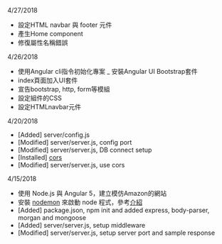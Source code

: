4/27/2018
- 設定HTML navbar 與 footer 元件
- 產生Home component
- 修復屬性名稱錯誤

4/26/2018
- 使用Angular cli指令初始化專案
_ 安裝Angular UI Bootstrap套件
- index頁面加入UI套件
- 宣告bootstrap, http, form等模組
- 設定組件的CSS
- 設定HTMLnavbar元件

4/20/2018
- [Added] server/config.js
- [Modified] server/server.js, config port
- [Modified] server/server.js, DB connect setup
- [Installed] [cors](https://github.com/expressjs/cors)
- [Modified] server/server.js, use cors

4/15/2018
- 使用 Node.js 與 Angular 5，建立模仿Amazon的網站
- 安裝 [nodemon](https://github.com/remy/nodemon/) 來啟動 node 程式，參考[介紹](https://oranwind.org/node-nodemon/)
- [Added] package.json, npm init and added express, body-parser, morgan and mongoose
- [Added] server/server.js, setup middleware
- [Modified] server/server.js, setup server port and sample response
